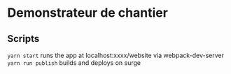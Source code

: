 # Demonstrateur de chantier

## Scripts
`yarn start` runs the app at localhost:xxxx/website via webpack-dev-server
`yarn run publish` builds and deploys on surge
